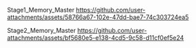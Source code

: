 Stage1_Memory_Master
https://github.com/user-attachments/assets/58766a67-102e-47dd-bae7-74c303724ea5

Stage2_Memory_Master
https://github.com/user-attachments/assets/bf5680e5-e138-4cd5-9c58-d11cf0ef5e24

